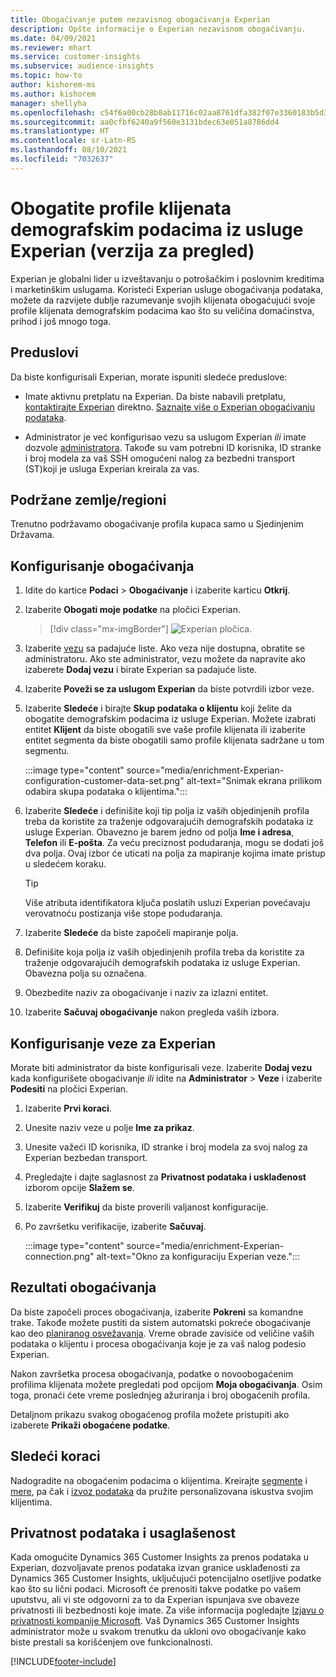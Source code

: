 ```yaml
---
title: Obogaćivanje putem nezavisnog obogaćivanja Experian
description: Opšte informacije o Experian nezavisnom obogaćivanju.
ms.date: 04/09/2021
ms.reviewer: mhart
ms.service: customer-insights
ms.subservice: audience-insights
ms.topic: how-to
author: kishorem-ms
ms.author: kishorem
manager: shellyha
ms.openlocfilehash: c54f6a00cb28b0ab11716c02aa8761dfa382f07e3360183b5d38b9720e890c21
ms.sourcegitcommit: aa0cfbf6240a9f560e3131bdec63e051a8786dd4
ms.translationtype: HT
ms.contentlocale: sr-Latn-RS
ms.lasthandoff: 08/10/2021
ms.locfileid: "7032637"
---
```

# <a name="enrich-customer-profiles-with-demographics-from-experian-preview"></a>Obogatite profile klijenata demografskim podacima iz usluge Experian (verzija za pregled)

Experian je globalni lider u izveštavanju o potrošačkim i poslovnim kreditima i marketinškim uslugama. Koristeći Experian usluge obogaćivanja podataka, možete da razvijete dublje razumevanje svojih klijenata obogaćujući svoje profile klijenata demografskim podacima kao što su veličina domaćinstva, prihod i još mnogo toga.

## <a name="prerequisites"></a>Preduslovi

Da biste konfigurisali Experian, morate ispuniti sledeće preduslove:

- Imate aktivnu pretplatu na Experian. Da biste nabavili pretplatu, [kontaktirajte Experian](https://www.experian.com/marketing-services/contact) direktno. [Saznajte više o Experian obogaćivanju podataka](https://www.experian.com/marketing-services/microsoft?cmpid=ems_web_mci_cdppage).

- Administrator je već konfigurisao vezu sa uslugom Experian *ili* imate dozvole [administratora](permissions.md#administrator). Takođe su vam potrebni ID korisnika, ID stranke i broj modela za vaš SSH omogućeni nalog za bezbedni transport (ST)koji je usluga Experian kreirala za vas.

## <a name="supported-countriesregions"></a>Podržane zemlje/regioni

Trenutno podržavamo obogaćivanje profila kupaca samo u Sjedinjenim Državama.

## <a name="configure-the-enrichment"></a>Konfigurisanje obogaćivanja

1. Idite do kartice **Podaci** > **Obogaćivanje** i izaberite karticu **Otkrij**.

1. Izaberite **Obogati moje podatke** na pločici Experian.

   > [!div class="mx-imgBorder"]
   > ![Experian pločica.](media/experian-tile.png "Experian tile")
   > 

1. Izaberite [vezu](connections.md) sa padajuće liste. Ako veza nije dostupna, obratite se administratoru. Ako ste administrator, vezu možete da napravite ako izaberete **Dodaj vezu** i birate Experian sa padajuće liste. 

1. Izaberite **Poveži se za uslugom Experian** da biste potvrdili izbor veze.

1.  Izaberite **Sledeće** i birajte **Skup podataka o klijentu** koji želite da obogatite demografskim podacima iz usluge Experian. Možete izabrati entitet **Klijent** da biste obogatili sve vaše profile klijenata ili izaberite entitet segmenta da biste obogatili samo profile klijenata sadržane u tom segmentu.

    :::image type="content" source="media/enrichment-Experian-configuration-customer-data-set.png" alt-text="Snimak ekrana prilikom odabira skupa podataka o klijentima.":::

1. Izaberite **Sledeće** i definišite koji tip polja iz vaših objedinjenih profila treba da koristite za traženje odgovarajućih demografskih podataka iz usluge Experian. Obavezno je barem jedno od polja **Ime i adresa**, **Telefon** ili **E-pošta**. Za veću preciznost podudaranja, mogu se dodati još dva polja. Ovaj izbor će uticati na polja za mapiranje kojima imate pristup u sledećem koraku.

    > [!TIP]
    > Više atributa identifikatora ključa poslatih usluzi Experian povećavaju verovatnoću postizanja više stope podudaranja.

1. Izaberite **Sledeće** da biste započeli mapiranje polja.

1. Definišite koja polja iz vaših objedinjenih profila treba da koristite za traženje odgovarajućih demografskih podataka iz usluge Experian. Obavezna polja su označena.

1. Obezbedite naziv za obogaćivanje i naziv za izlazni entitet.

1. Izaberite **Sačuvaj obogaćivanje** nakon pregleda vaših izbora.

## <a name="configure-the-connection-for-experian"></a>Konfigurisanje veze za Experian 

Morate biti administrator da biste konfigurisali veze. Izaberite **Dodaj vezu** kada konfigurišete obogaćivanje *ili* idite na **Administrator** > **Veze** i izaberite **Podesiti** na pločici Experian.

1. Izaberite **Prvi koraci**.

1. Unesite naziv veze u polje **Ime za prikaz**.

1. Unesite važeći ID korisnika, ID stranke i broj modela za svoj nalog za Experian bezbedan transport.

1. Pregledajte i dajte saglasnost za **Privatnost podataka i usklađenost** izborom opcije **Slažem se**.

1. Izaberite **Verifikuj** da biste proverili valjanost konfiguracije.

1. Po završetku verifikacije, izaberite **Sačuvaj**.
   
   :::image type="content" source="media/enrichment-Experian-connection.png" alt-text="Okno za konfiguraciju Experian veze.":::

## <a name="enrichment-results"></a>Rezultati obogaćivanja

Da biste započeli proces obogaćivanja, izaberite **Pokreni** sa komandne trake. Takođe možete pustiti da sistem automatski pokreće obogaćivanje kao deo [planiranog osvežavanja](system.md#schedule-tab). Vreme obrade zavisiće od veličine vaših podataka o klijentu i procesa obogaćivanja koje je za vaš nalog podesio Experian.

Nakon završetka procesa obogaćivanja, podatke o novoobogaćenim profilima klijenata možete pregledati pod opcijom **Moja obogaćivanja**. Osim toga, pronaći ćete vreme poslednjeg ažuriranja i broj obogaćenih profila.

Detaljnom prikazu svakog obogaćenog profila možete pristupiti ako izaberete **Prikaži obogaćene podatke**.

## <a name="next-steps"></a>Sledeći koraci

Nadogradite na obogaćenim podacima o klijentima. Kreirajte [segmente](segments.md) i [mere](measures.md), pa čak i [izvoz podataka](export-destinations.md) da pružite personalizovana iskustva svojim klijentima.

## <a name="data-privacy-and-compliance"></a>Privatnost podataka i usaglašenost

Kada omogućite Dynamics 365 Customer Insights za prenos podataka u Experian, dozvoljavate prenos podataka izvan granice usklađenosti za Dynamics 365 Customer Insights, uključujući potencijalno osetljive podatke kao što su lični podaci. Microsoft će prenositi takve podatke po vašem uputstvu, ali vi ste odgovorni za to da Experian ispunjava sve obaveze privatnosti ili bezbednosti koje imate. Za više informacija pogledajte [Izjavu o privatnosti kompanije Microsoft](https://go.microsoft.com/fwlink/?linkid=396732).
Vaš Dynamics 365 Customer Insights administrator može u svakom trenutku da ukloni ovo obogaćivanje kako biste prestali sa korišćenjem ove funkcionalnosti.


[!INCLUDE[footer-include](../includes/footer-banner.md)]
